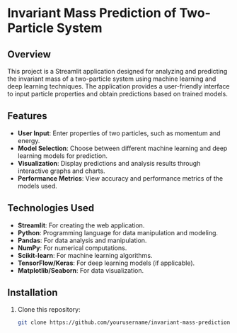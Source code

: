 # Invariant Mass Prediction of Two-Particle System

## Overview

This project is a Streamlit application designed for analyzing and predicting the invariant mass of a two-particle system using machine learning and deep learning techniques. The application provides a user-friendly interface to input particle properties and obtain predictions based on trained models.

## Features

- **User Input**: Enter properties of two particles, such as momentum and energy.
- **Model Selection**: Choose between different machine learning and deep learning models for prediction.
- **Visualization**: Display predictions and analysis results through interactive graphs and charts.
- **Performance Metrics**: View accuracy and performance metrics of the models used.

## Technologies Used

- **Streamlit**: For creating the web application.
- **Python**: Programming language for data manipulation and modeling.
- **Pandas**: For data analysis and manipulation.
- **NumPy**: For numerical computations.
- **Scikit-learn**: For machine learning algorithms.
- **TensorFlow/Keras**: For deep learning models (if applicable).
- **Matplotlib/Seaborn**: For data visualization.

## Installation

1. Clone this repository:
   ```bash
   git clone https://github.com/yourusername/invariant-mass-prediction.git

